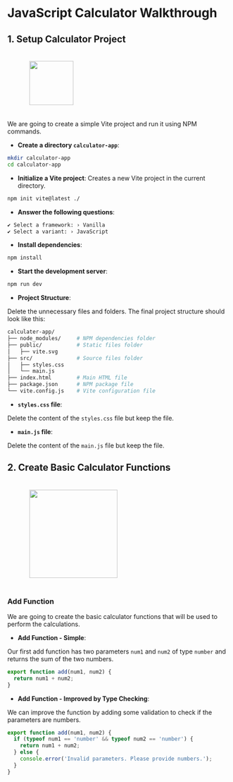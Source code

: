 # JavaScript Calculator Walkthrough

## 1. Setup Calculator Project

<img src="https://vitejs.dev/logo.svg" style="margin-left: 50px; margin-top: 20px; margin-bottom: 20px" width="100"/>


We are going to create a simple Vite project and run it using NPM commands.

- **Create a directory `calculator-app`**:
```sh
mkdir calculator-app
cd calculator-app
```

- **Initialize a Vite project**:
  Creates a new Vite project in the current directory.
```sh
npm init vite@latest ./
```

- **Answer the following questions**:
```sh
✔ Select a framework: › Vanilla
✔ Select a variant: › JavaScript
```

- **Install dependencies**:
```sh
npm install
```

- **Start the development server**:
```sh
npm run dev
```

- **Project Structure**:

Delete the unnecessary files and folders. The final project structure should look like this:

```sh
calculater-app/
├── node_modules/     # NPM dependencies folder
├── public/           # Static files folder
│   ├── vite.svg
├── src/              # Source files folder
│   ├── styles.css
│   └── main.js
├── index.html        # Main HTML file
├── package.json      # NPM package file
└── vite.config.js    # Vite configuration file
```

- **`styles.css` file**:

Delete the content of the `styles.css` file but keep the file.

- **`main.js` file**:

Delete the content of the `main.js` file but keep the file.

## 2. Create Basic Calculator Functions

<img src="https://cdn.vox-cdn.com/thumbor/IehwTKigu5kUc9EIMdiHES_XNOU=/0x0:2752x2064/1400x1050/filters:focal(1921x1693:1922x1694)/cdn.vox-cdn.com/uploads/chorus_asset/file/25522223/IMG_CF7B8A1AD79A_1.jpeg" style="margin-left: 50px; margin-top: 20px; margin-bottom: 20px" width="200"/>

### Add Function


We are going to create the basic calculator functions that will be used to perform the calculations.


- **Add Function - Simple**:

Our first add function has two parameters `num1` and `num2` of type `number` and returns the sum of the two numbers.

```javascript
export function add(num1, num2) {
  return num1 + num2;
}
```

- **Add Function - Improved by Type Checking**:

We can improve the function by adding some validation to check if the parameters are numbers.

```javascript
export function add(num1, num2) {
  if (typeof num1 == 'number' && typeof num2 == 'number') {
    return num1 + num2;
  } else {
    console.error('Invalid parameters. Please provide numbers.');
  }
}
```

